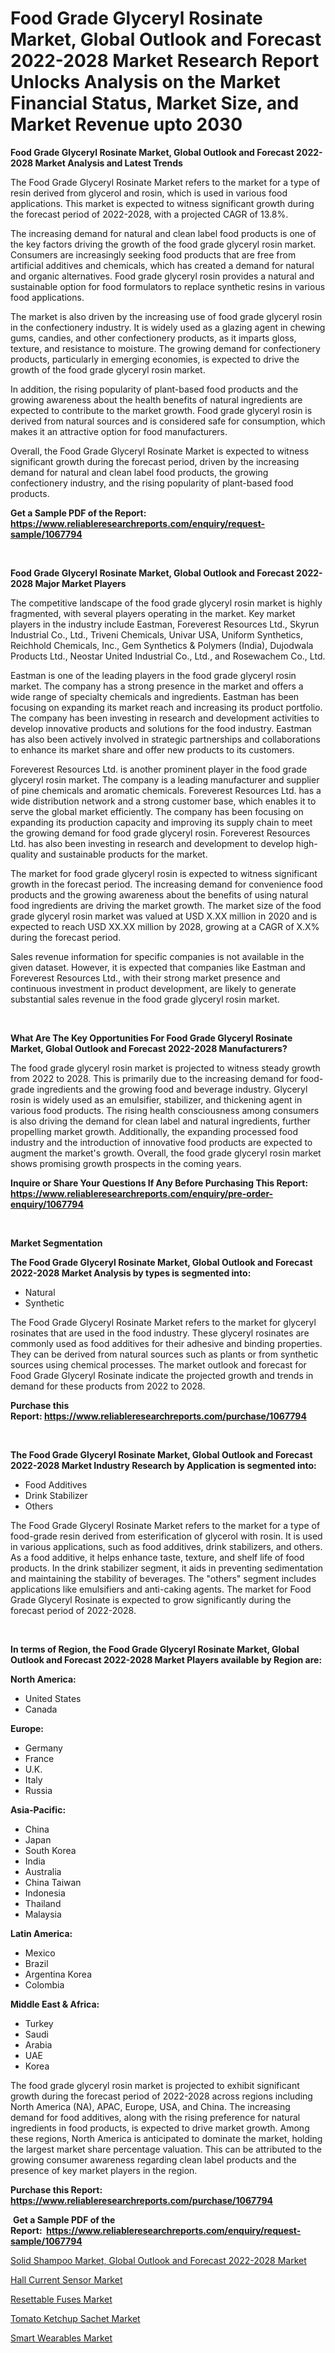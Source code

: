 <p><h1>Food Grade Glyceryl Rosinate Market, Global Outlook and Forecast 2022-2028 Market Research Report Unlocks Analysis on the Market Financial Status, Market Size, and Market Revenue upto 2030</h1></p><p><strong>Food Grade Glyceryl Rosinate Market, Global Outlook and Forecast 2022-2028 Market Analysis and Latest Trends</strong></p>
<p><p>The Food Grade Glyceryl Rosinate Market refers to the market for a type of resin derived from glycerol and rosin, which is used in various food applications. This market is expected to witness significant growth during the forecast period of 2022-2028, with a projected CAGR of 13.8%.</p><p>The increasing demand for natural and clean label food products is one of the key factors driving the growth of the food grade glyceryl rosin market. Consumers are increasingly seeking food products that are free from artificial additives and chemicals, which has created a demand for natural and organic alternatives. Food grade glyceryl rosin provides a natural and sustainable option for food formulators to replace synthetic resins in various food applications.</p><p>The market is also driven by the increasing use of food grade glyceryl rosin in the confectionery industry. It is widely used as a glazing agent in chewing gums, candies, and other confectionery products, as it imparts gloss, texture, and resistance to moisture. The growing demand for confectionery products, particularly in emerging economies, is expected to drive the growth of the food grade glyceryl rosin market.</p><p>In addition, the rising popularity of plant-based food products and the growing awareness about the health benefits of natural ingredients are expected to contribute to the market growth. Food grade glyceryl rosin is derived from natural sources and is considered safe for consumption, which makes it an attractive option for food manufacturers.</p><p>Overall, the Food Grade Glyceryl Rosinate Market is expected to witness significant growth during the forecast period, driven by the increasing demand for natural and clean label food products, the growing confectionery industry, and the rising popularity of plant-based food products.</p></p>
<p><strong>Get a Sample PDF of the Report:&nbsp; <a href="https://www.reliableresearchreports.com/enquiry/request-sample/1067794">https://www.reliableresearchreports.com/enquiry/request-sample/1067794</a></strong></p>
<p>&nbsp;</p>
<p><strong>Food Grade Glyceryl Rosinate Market, Global Outlook and Forecast 2022-2028 Major Market Players</strong></p>
<p><p>The competitive landscape of the food grade glyceryl rosin market is highly fragmented, with several players operating in the market. Key market players in the industry include Eastman, Foreverest Resources Ltd., Skyrun Industrial Co., Ltd., Triveni Chemicals, Univar USA, Uniform Synthetics, Reichhold Chemicals, Inc., Gem Synthetics & Polymers (India), Dujodwala Products Ltd., Neostar United Industrial Co., Ltd., and Rosewachem Co., Ltd.</p><p>Eastman is one of the leading players in the food grade glyceryl rosin market. The company has a strong presence in the market and offers a wide range of specialty chemicals and ingredients. Eastman has been focusing on expanding its market reach and increasing its product portfolio. The company has been investing in research and development activities to develop innovative products and solutions for the food industry. Eastman has also been actively involved in strategic partnerships and collaborations to enhance its market share and offer new products to its customers.</p><p>Foreverest Resources Ltd. is another prominent player in the food grade glyceryl rosin market. The company is a leading manufacturer and supplier of pine chemicals and aromatic chemicals. Foreverest Resources Ltd. has a wide distribution network and a strong customer base, which enables it to serve the global market efficiently. The company has been focusing on expanding its production capacity and improving its supply chain to meet the growing demand for food grade glyceryl rosin. Foreverest Resources Ltd. has also been investing in research and development to develop high-quality and sustainable products for the market.</p><p>The market for food grade glyceryl rosin is expected to witness significant growth in the forecast period. The increasing demand for convenience food products and the growing awareness about the benefits of using natural food ingredients are driving the market growth. The market size of the food grade glyceryl rosin market was valued at USD X.XX million in 2020 and is expected to reach USD XX.XX million by 2028, growing at a CAGR of X.X% during the forecast period.</p><p>Sales revenue information for specific companies is not available in the given dataset. However, it is expected that companies like Eastman and Foreverest Resources Ltd., with their strong market presence and continuous investment in product development, are likely to generate substantial sales revenue in the food grade glyceryl rosin market.</p></p>
<p>&nbsp;</p>
<p><strong>What Are The Key Opportunities For Food Grade Glyceryl Rosinate Market, Global Outlook and Forecast 2022-2028 Manufacturers?</strong></p>
<p><p>The food grade glyceryl rosin market is projected to witness steady growth from 2022 to 2028. This is primarily due to the increasing demand for food-grade ingredients and the growing food and beverage industry. Glyceryl rosin is widely used as an emulsifier, stabilizer, and thickening agent in various food products. The rising health consciousness among consumers is also driving the demand for clean label and natural ingredients, further propelling market growth. Additionally, the expanding processed food industry and the introduction of innovative food products are expected to augment the market's growth. Overall, the food grade glyceryl rosin market shows promising growth prospects in the coming years.</p></p>
<p><strong>Inquire or Share Your Questions If Any Before Purchasing This Report: <a href="https://www.reliableresearchreports.com/enquiry/pre-order-enquiry/1067794">https://www.reliableresearchreports.com/enquiry/pre-order-enquiry/1067794</a></strong></p>
<p>&nbsp;</p>
<p><strong>Market Segmentation</strong></p>
<p><strong>The Food Grade Glyceryl Rosinate Market, Global Outlook and Forecast 2022-2028 Market Analysis by types is segmented into:</strong></p>
<p><ul><li>Natural</li><li>Synthetic</li></ul></p>
<p><p>The Food Grade Glyceryl Rosinate Market refers to the market for glyceryl rosinates that are used in the food industry. These glyceryl rosinates are commonly used as food additives for their adhesive and binding properties. They can be derived from natural sources such as plants or from synthetic sources using chemical processes. The market outlook and forecast for Food Grade Glyceryl Rosinate indicate the projected growth and trends in demand for these products from 2022 to 2028.</p></p>
<p><strong>Purchase this Report:&nbsp;<a href="https://www.reliableresearchreports.com/purchase/1067794">https://www.reliableresearchreports.com/purchase/1067794</a></strong></p>
<p>&nbsp;</p>
<p><strong>The Food Grade Glyceryl Rosinate Market, Global Outlook and Forecast 2022-2028 Market Industry Research by Application is segmented into:</strong></p>
<p><ul><li>Food Additives</li><li>Drink Stabilizer</li><li>Others</li></ul></p>
<p><p>The Food Grade Glyceryl Rosinate Market refers to the market for a type of food-grade resin derived from esterification of glycerol with rosin. It is used in various applications, such as food additives, drink stabilizers, and others. As a food additive, it helps enhance taste, texture, and shelf life of food products. In the drink stabilizer segment, it aids in preventing sedimentation and maintaining the stability of beverages. The "others" segment includes applications like emulsifiers and anti-caking agents. The market for Food Grade Glyceryl Rosinate is expected to grow significantly during the forecast period of 2022-2028.</p></p>
<p>&nbsp;</p>
<p><strong>In terms of Region, the Food Grade Glyceryl Rosinate Market, Global Outlook and Forecast 2022-2028 Market Players available by Region are:</strong></p>
<p>
    <p> <strong> North America: </strong>
        <ul>
            <li>United States</li>
            <li>Canada</li>
        </ul>
        </p> 
    <p> <strong> Europe: </strong>
        <ul>
            <li>Germany</li>
            <li>France</li>
            <li>U.K.</li>
            <li>Italy</li>
            <li>Russia</li>
        </ul>
        </p> 
    <p> <strong> Asia-Pacific: </strong>
        <ul>
            <li>China</li>
            <li>Japan</li>
            <li>South Korea</li>
            <li>India</li>
            <li>Australia</li>
            <li>China Taiwan</li>
            <li>Indonesia</li>
            <li>Thailand</li>
            <li>Malaysia</li>
        </ul>
        </p> 
    <p> <strong> Latin America: </strong>
        <ul>
            <li>Mexico</li>
            <li>Brazil</li>
            <li>Argentina Korea</li>
            <li>Colombia</li>
        </ul>
        </p> 
    <p> <strong> Middle East & Africa: </strong>
        <ul>
            <li>Turkey</li>
            <li>Saudi</li>
            <li>Arabia</li>
            <li>UAE</li>
            <li>Korea</li>
        </ul>
    </p>
    </p>
<p><p>The food grade glyceryl rosin market is projected to exhibit significant growth during the forecast period of 2022-2028 across regions including North America (NA), APAC, Europe, USA, and China. The increasing demand for food additives, along with the rising preference for natural ingredients in food products, is expected to drive market growth. Among these regions, North America is anticipated to dominate the market, holding the largest market share percentage valuation. This can be attributed to the growing consumer awareness regarding clean label products and the presence of key market players in the region.</p></p>
<p><strong>Purchase this Report: <a href="https://www.reliableresearchreports.com/purchase/1067794">https://www.reliableresearchreports.com/purchase/1067794</a></strong></p>
<p>&nbsp;<strong>Get a Sample PDF of the Report:&nbsp;&nbsp;<a href="https://www.reliableresearchreports.com/enquiry/request-sample/1067794">https://www.reliableresearchreports.com/enquiry/request-sample/1067794</a></strong></p>
<p><strong></strong></p>
<p><p><a href="https://github.com/RickHolmes3/Market-Research-Report-List-1/blob/main/solid-shampoo-market-global-outlook-and-forecast-2022-2028-market.md">Solid Shampoo Market, Global Outlook and Forecast 2022-2028 Market</a></p><p><a href="https://www.linkedin.com/pulse/hall-current-sensor-market-share-amp-new-trends-analysis-report-wkvxe/">Hall Current Sensor Market</a></p><p><a href="https://medium.com/@henrywheeler53/resettable-fuses-market-size-growth-forecast-2023-2030-c5e8b08112f9">Resettable Fuses Market</a></p><p><a href="https://www.reportprime.com/tomato-ketchup-sachet-r6887">Tomato Ketchup Sachet Market</a></p><p><a href="https://www.linkedin.com/pulse/smart-wearables-market-research-report-unlocks-analysis-financial-2aixc/">Smart Wearables Market</a></p></p>